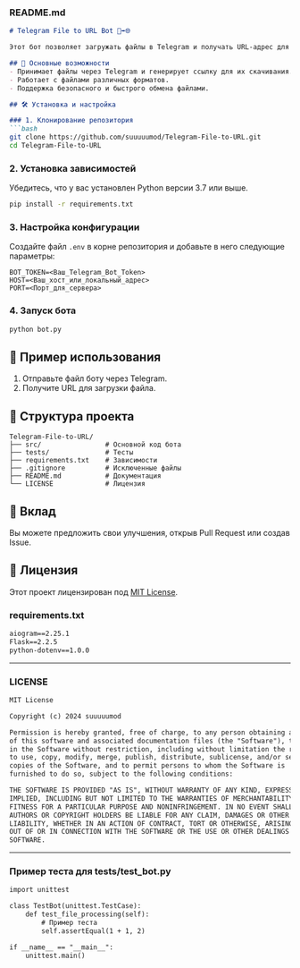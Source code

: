 

### **README.md**
```markdown
# Telegram File to URL Bot 📂➡️🌐

Этот бот позволяет загружать файлы в Telegram и получать URL-адрес для их доступа.

## 🚀 Основные возможности
- Принимает файлы через Telegram и генерирует ссылку для их скачивания.
- Работает с файлами различных форматов.
- Поддержка безопасного и быстрого обмена файлами.

## 🛠️ Установка и настройка

### 1. Клонирование репозитория
```bash
git clone https://github.com/suuuuumod/Telegram-File-to-URL.git
cd Telegram-File-to-URL
```

### 2. Установка зависимостей
Убедитесь, что у вас установлен Python версии 3.7 или выше.
```bash
pip install -r requirements.txt
```

### 3. Настройка конфигурации
Создайте файл `.env` в корне репозитория и добавьте в него следующие параметры:
```
BOT_TOKEN=<Ваш_Telegram_Bot_Token>
HOST=<Ваш_хост_или_локальный_адрес>
PORT=<Порт_для_сервера>
```

### 4. Запуск бота
```bash
python bot.py
```

## 📖 Пример использования
1. Отправьте файл боту через Telegram.
2. Получите URL для загрузки файла.

## 📂 Структура проекта
```
Telegram-File-to-URL/
├── src/                # Основной код бота
├── tests/              # Тесты
├── requirements.txt    # Зависимости
├── .gitignore          # Исключенные файлы
├── README.md           # Документация
└── LICENSE             # Лицензия
```

## 🤝 Вклад
Вы можете предложить свои улучшения, открыв Pull Request или создав Issue.

## 📝 Лицензия
Этот проект лицензирован под [MIT License](LICENSE).

### **requirements.txt**

```markdown
aiogram==2.25.1
Flask==2.2.5
python-dotenv==1.0.0
```

---

### **LICENSE**
```markdown
MIT License

Copyright (c) 2024 suuuuumod

Permission is hereby granted, free of charge, to any person obtaining a copy
of this software and associated documentation files (the "Software"), to deal
in the Software without restriction, including without limitation the rights
to use, copy, modify, merge, publish, distribute, sublicense, and/or sell
copies of the Software, and to permit persons to whom the Software is
furnished to do so, subject to the following conditions:

THE SOFTWARE IS PROVIDED "AS IS", WITHOUT WARRANTY OF ANY KIND, EXPRESS OR
IMPLIED, INCLUDING BUT NOT LIMITED TO THE WARRANTIES OF MERCHANTABILITY,
FITNESS FOR A PARTICULAR PURPOSE AND NONINFRINGEMENT. IN NO EVENT SHALL THE
AUTHORS OR COPYRIGHT HOLDERS BE LIABLE FOR ANY CLAIM, DAMAGES OR OTHER
LIABILITY, WHETHER IN AN ACTION OF CONTRACT, TORT OR OTHERWISE, ARISING FROM,
OUT OF OR IN CONNECTION WITH THE SOFTWARE OR THE USE OR OTHER DEALINGS IN THE
SOFTWARE.
```

---

### **Пример теста для tests/test_bot.py**
```markdown
import unittest

class TestBot(unittest.TestCase):
    def test_file_processing(self):
        # Пример теста
        self.assertEqual(1 + 1, 2)

if __name__ == "__main__":
    unittest.main()
```

